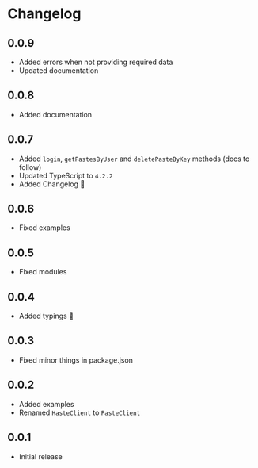 # Changelog

## 0.0.9

- Added errors when not providing required data
- Updated documentation

## 0.0.8

- Added documentation

## 0.0.7

- Added `login`, `getPastesByUser` and `deletePasteByKey` methods (docs to follow)
- Updated TypeScript to `4.2.2`
- Added Changelog 🎉

## 0.0.6

- Fixed examples

## 0.0.5

- Fixed modules

## 0.0.4

- Added typings 🎉

## 0.0.3

- Fixed minor things in package.json

## 0.0.2

- Added examples
- Renamed `HasteClient` to `PasteClient`

## 0.0.1

- Initial release
